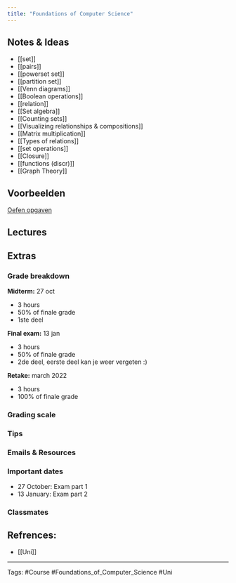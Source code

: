 ```yaml
---
title: "Foundations of Computer Science"
---
```


## Notes & Ideas
- [[set]]
- [[pairs]]
- [[powerset set]]
- [[partition set]]
- [[Venn diagrams]]
- [[Boolean operations]]
- [[relation]]
- [[Set algebra]]
- [[Counting sets]]
- [[Visualizing relationships & compositions]]
- [[Matrix multiplication]]
- [[Types of relations]]
- [[set operations]]
- [[Closure]]
- [[functions (discr)]]
- [[Graph Theory]]


## Voorbeelden 
[Oefen opgaven](http://liacs.leidenuniv.nl/~hoogeboom/focs/archief.html)

## Lectures
## Extras
### Grade breakdown
**Midterm:** 27 oct
- 3 hours 
- 50% of finale grade 
- 1ste deel

**Final exam:** 13 jan 
- 3 hours 
- 50% of finale grade
- 2de deel, eerste deel kan je weer vergeten :)

**Retake:** march 2022
- 3 hours 
- 100% of finale grade
### Grading scale
### Tips
### Emails & Resources
### Important dates
- 27 October: Exam part 1
- 13 January: Exam part 2
### Classmates

## Refrences:
- [[Uni]]

---
Tags: #Course #Foundations_of_Computer_Science #Uni 